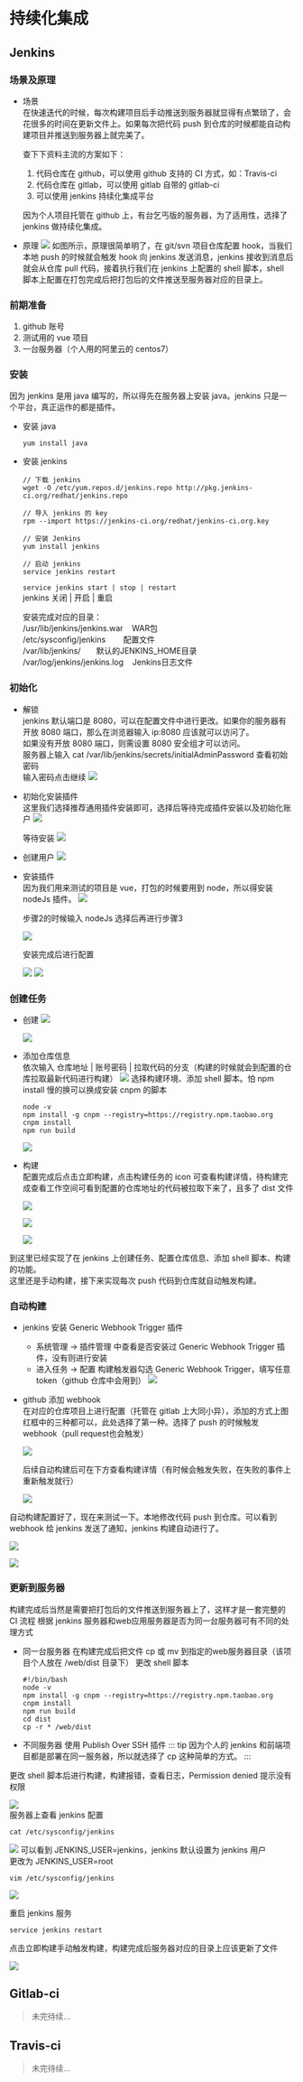 # 持续化集成
## Jenkins

### 场景及原理
- 场景  
    在快速迭代的时候，每次构建项目后手动推送到服务器就显得有点繁琐了，会花很多的时间在更新文件上。如果每次把代码 push 到仓库的时候都能自动构建项目并推送到服务器上就完美了。

    查下下资料主流的方案如下：
    1. 代码仓库在 github，可以使用 github 支持的 CI 方式，如：Travis-ci
    2. 代码仓库在 gitlab，可以使用 gitlab 自带的 gitlab-ci
    3. 可以使用 jenkins 持续化集成平台

    因为个人项目托管在 github 上，有台乞丐版的服务器，为了适用性，选择了 jenkins 做持续化集成。

- 原理
    ![](../.vuepress/public/jenkins/jks.jpg)
    如图所示，原理很简单明了，在 git/svn 项目仓库配置 hook，当我们本地 push 的时候就会触发 hook 向 jenkins 发送消息，jenkins 接收到消息后就会从仓库 pull 代码，接着执行我们在 jenkins 上配置的 shell 脚本，shell 脚本上配置在打包完成后把打包后的文件推送至服务器对应的目录上。

### 前期准备
1. github 账号
2. 测试用的 vue 项目
3. 一台服务器（个人用的阿里云的 centos7）

### 安装
因为 jenkins 是用 java 编写的，所以得先在服务器上安装 java。jenkins 只是一个平台，真正运作的都是插件。
- 安装 java
    ```
    yum install java
    ```
- 安装 jenkins 
    ```
    // 下载 jenkins
    wget -O /etc/yum.repos.d/jenkins.repo http://pkg.jenkins-ci.org/redhat/jenkins.repo

    // 导入 jenkins 的 key
    rpm --import https://jenkins-ci.org/redhat/jenkins-ci.org.key
    
    // 安装 Jenkins
    yum install jenkins
    
    // 启动 jenkins
    service jenkins restart
    ```
    `service jenkins start | stop | restart`    
    jenkins 关闭 | 开启 | 重启
    
    安装完成对应的目录：    
    /usr/lib/jenkins/jenkins.war    WAR包   
    /etc/sysconfig/jenkins          配置文件   
    /var/lib/jenkins/               默认的JENKINS_HOME目录  
    /var/log/jenkins/jenkins.log    Jenkins日志文件

### 初始化
- 解锁  
    jenkins 默认端口是 8080，可以在配置文件中进行更改。如果你的服务器有开放 8080 端口，那么在浏览器输入 ip:8080 应该就可以访问了。   
    如果没有开放 8080 端口，则需设置 8080 安全组才可以访问。    
    服务器上输入 cat /var/lib/jenkins/secrets/initialAdminPassword 查看初始密码     
    输入密码点击继续
    ![](../.vuepress/public/jenkins/home.png)

- 初始化安装插件    
    这里我们选择推荐通用插件安装即可，选择后等待完成插件安装以及初始化账户
    ![](../.vuepress/public/jenkins/plugin.png)

    等待安装
    ![](../.vuepress/public/jenkins/install.png)

- 创建用户
    ![](../.vuepress/public/jenkins/user.png)
- 安装插件      
    因为我们用来测试的项目是 vue，打包的时候要用到 node，所以得安装 nodeJs 插件。
    ![](../.vuepress/public/jenkins/node.png)

    步骤2的时候输入 nodeJs 选择后再进行步骤3

    ![](../.vuepress/public/jenkins/step1.png)

    安装完成后进行配置

    ![](../.vuepress/public/jenkins/step2.png)
    ![](../.vuepress/public/jenkins/step3.png)

### 创建任务
- 创建
    ![](../.vuepress/public/jenkins/task1.png)

    ![](../.vuepress/public/jenkins/task2.png)

- 添加仓库信息      
    依次输入 仓库地址 | 账号密码 | 拉取代码的分支（构建的时候就会到配置的仓库拉取最新代码进行构建）
    ![](../.vuepress/public/jenkins/task3.png)
    选择构建环境、添加 shell 脚本。怕 npm install 慢的换可以换成安装 cnpm 的脚本
    ```
    node -v
    npm install -g cnpm --registry=https://registry.npm.taobao.org
    cnpm install
    npm run build
    ```
    ![](../.vuepress/public/jenkins/task4.png)
- 构建  
    配置完成后点击立即构建，点击构建任务的 icon 可查看构建详情，待构建完成查看工作空间可看到配置的仓库地址的代码被拉取下来了，且多了 dist 文件

    ![](../.vuepress/public/jenkins/build1.png)

    ![](../.vuepress/public/jenkins/build2.png)

    ![](../.vuepress/public/jenkins/build3.png)

到这里已经实现了在 jenkins 上创建任务、配置仓库信息、添加 shell 脚本、构建的功能。      
这里还是手动构建，接下来实现每次 push 代码到仓库就自动触发构建。

### 自动构建
- jenkins 安装 Generic Webhook Trigger 插件
    - 系统管理 -> 插件管理 中查看是否安装过 Generic Webhook Trigger 插件，没有则进行安装
    - 进入任务 -> 配置 构建触发器勾选 Generic Webhook Trigger，填写任意 token（github 仓库中会用到）
    ![](../.vuepress/public/jenkins/task5.png)
- github 添加 webhook   
    在对应的仓库项目上进行配置（托管在 gitlab 上大同小异），添加的方式上图红框中的三种都可以，此处选择了第一种。选择了 push 的时候触发 webhook（pull request也会触发）

    ![](../.vuepress/public/jenkins/task6.png)

    后续自动构建后可在下方查看构建详情（有时候会触发失败，在失败的事件上重新触发就行）

    ![](../.vuepress/public/jenkins/task7.png)

自动构建配置好了，现在来测试一下。本地修改代码 push 到仓库。可以看到 webhook 给 jenkins 发送了通知，jenkins 构建自动进行了。

![](../.vuepress/public/jenkins/push.png)

![](../.vuepress/public/jenkins/push1.png)

### 更新到服务器
构建完成后当然是需要把打包后的文件推送到服务器上了，这样才是一套完整的 CI 流程
根据 jenkins 服务器和web应用服务器是否为同一台服务器可有不同的处理方式
-  同一台服务器
    在构建完成后把文件 cp 或 mv 到指定的web服务器目录（该项目个人放在 /web/dist 目录下）
    更改 shell 脚本
    ```
    #!/bin/bash
    node -v
    npm install -g cnpm --registry=https://registry.npm.taobao.org
    cnpm install
    npm run build
    cd dist
    cp -r * /web/dist
    ```
- 不同服务器
    使用 Publish Over SSH 插件
::: tip
因为个人的 jenkins 和前端项目都是部署在同一服务器，所以就选择了 cp 这种简单的方式。
:::

更改 shell 脚本后进行构建，构建报错，查看日志，Permission denied 提示没有权限    

![](../.vuepress/public/jenkins/error.png)  
服务器上查看 jenkins 配置
```
cat /etc/sysconfig/jenkins
```
![](../.vuepress/public/jenkins/root.png)
可以看到 JENKINS_USER=jenkins，jenkins 默认设置为 jenkins 用户      
更改为 JENKINS_USER=root
```
vim /etc/sysconfig/jenkins
```
![](../.vuepress/public/jenkins/root1.png)

重启 jenkins 服务
```
service jenkins restart
```
点击立即构建手动触发构建，构建完成后服务器对应的目录上应该更新了文件

![](../.vuepress/public/jenkins/dist.png)


## Gitlab-ci
> 未完待续...
## Travis-ci
> 未完待续...